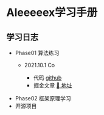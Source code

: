 # Aleeeeex学习手册 



## 学习日志

- Phase01 算法练习

  - 2021.10.1  Co
    
    - 代码  [github](https://github.com/su37josephxia/vue3-study/blob/master/vue-mastery/composition-api/demo/src/components/composables/use-event-space.js)
    - 掘金文章  [🔗 地址](https://juejin.cn/post/6909247394904702984)
    
    
    

* Phase02 框架原理学习
* 开源项目

